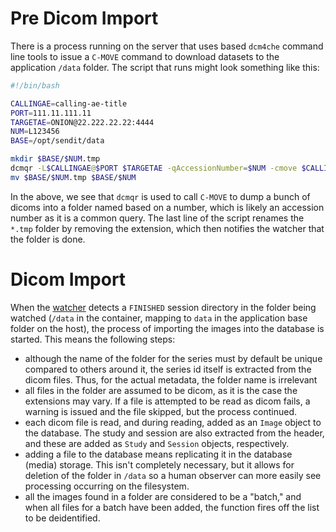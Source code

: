 # Pre Dicom Import
There is a process running on the server that uses based `dcm4che` command line tools to issue a `C-MOVE` command to download datasets to the application `/data` folder. The script that runs might look something like this:

```bash
#!/bin/bash

CALLINGAE=calling-ae-title
PORT=111.11.111.11
TARGETAE=ONION@22.222.22.22:4444
NUM=L123456
BASE=/opt/sendit/data

mkdir $BASE/$NUM.tmp
dcmqr -L$CALLINGAE@$PORT $TARGETAE -qAccessionNumber=$NUM -cmove $CALLINGAE -cstoredest=$BASE/$NUM.tmp
mv $BASE/$NUM.tmp $BASE/$NUM
```

In the above, we see that `dcmqr` is used to call `C-MOVE` to dump a bunch of dicoms into a folder named based on a number, which is likely an accession number as it is a common query. The last line of the script renames the `*.tmp` folder by removing the extension, which then notifies the watcher that the folder is done.

# Dicom Import
When the [watcher](watcher.md) detects a `FINISHED` session directory in the folder being watched (`/data` in the container, mapping to `data` in the application base folder on the host), the process of importing the images into the database is started. This means the following steps:

 - although the name of the folder for the series must by default be unique compared to others around it, the series id itself is extracted from the dicom files. Thus, for the actual metadata, the folder name is irrelevant
 - all files in the folder are assumed to be dicom, as it is the case the extensions may vary. If a file is attempted to be read as dicom fails, a warning is issued and the file skipped, but the process continued.
 - each dicom file is read, and during reading, added as an `Image` object to the database. The study and session are also extracted from the header, and these are added as `Study` and `Session` objects, respectively.
 - adding a file to the database means replicating it in the database (media) storage. This isn't completely necessary, but it allows for deletion of the folder in `/data` so a human observer can more easily see processing occurring on the filesystem.
 - all the images found in a folder are considered to be a "batch," and when all files for a batch have been added, the function fires off the list to be deidentified.
